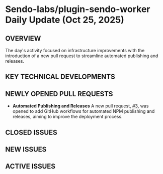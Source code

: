 # Sendo-labs/plugin-sendo-worker Daily Update (Oct 25, 2025)
## OVERVIEW 
The day's activity focused on infrastructure improvements with the introduction of a new pull request to streamline automated publishing and releases.

## KEY TECHNICAL DEVELOPMENTS

## NEWLY OPENED PULL REQUESTS
- **Automated Publishing and Releases**
  A new pull request, [#3](https://github.com/Sendo-labs/plugin-sendo-worker/pull/3), was opened to add GitHub workflows for automated NPM publishing and releases, aiming to improve the deployment process.

## CLOSED ISSUES

## NEW ISSUES

## ACTIVE ISSUES